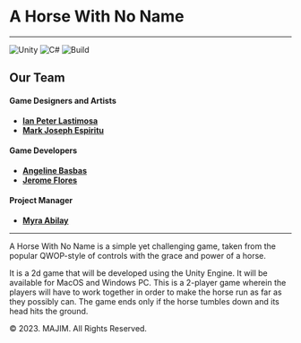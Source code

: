 # A Horse With No Name

<hr>

![Unity](https://img.shields.io/badge/unity-%23000000.svg?style=for-the-badge&logo=unity&logoColor=white)
![C#](https://img.shields.io/badge/c%23-%23239120.svg?style=for-the-badge&logo=c-sharp&logoColor=white)
![Build](https://img.shields.io/badge/build-passing-green)

## Our Team

#### Game Designers and Artists

- [**Ian Peter Lastimosa**](https://github.com/LastimosaPeter)
- [**Mark Joseph Espiritu**](https://github.com/Re3ses)

#### Game Developers

- [**Angeline Basbas**](https://github.com/StrayMarimo)
- [**Jerome Flores**](https://github.com/jeromefloresss)

#### Project Manager

- [**Myra Abilay**](https://github.com/Maimaiiiiii)
<hr>

A Horse With No Name is a simple yet challenging game, taken from the popular QWOP-style of controls with the grace and power of a horse.

It is a 2d game that will be developed using the Unity Engine. It will be available for MacOS and Windows PC. This is a 2-player game wherein the players will have to work together in order to make the horse run as far as they possibly can. The game ends only if the horse tumbles down and its head hits the ground.

© 2023. MAJIM. All Rights Reserved.
